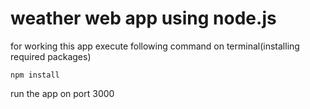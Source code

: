 # weather web app using node.js
for working this app execute following command on terminal(installing required packages)
```
npm install 
```
run the app on port 3000
